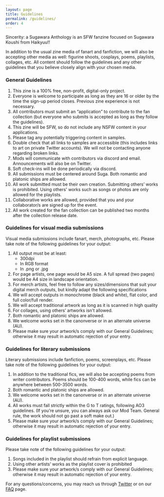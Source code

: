 ```yaml
---
layout: page
title: Guidelines
permalink: /guidelines/
order: 4
---
```

Sincerity: a Sugawara Anthology is an SFW fanzine focused on Sugawara Koushi from Haikyuu!! 

In addition to the usual zine media of fanart and fanfiction, we will also be accepting other media as well: figurine shoots, cosplays, poems, playlists, collages,  etc. All content should follow the guidelines and any other guidelines that you believe closely align with your chosen media. 

### General Guidelines

1. This zine is a 100% free, non-profit, digital-only project.
2. Everyone is welcome to participate as long as they are 16 or older by the time the sign-up period closes. Previous zine experience is not necessary.
3. All contributors must submit an “application” to contribute to the fan collection (but everyone who submits is accepted as long as they follow the guidelines).
4. This zine will be SFW, so do not include any NSFW content in your applications.
5. Please tag any potentially triggering content in samples.
6. Double check that all links to samples are accessible (this includes links to art on private Twitter accounts). We will not be contacting anyone regarding broken links.
7. Mods will communicate with contributors via discord and email. Announcements will also be on Twitter.
8. Soft check-ins will be done periodically via discord.
9. All submissions must be centered around Suga. Both romantic and platonic ships are allowed. 
10. All work submitted must be their own creation. Submitting others’ works is prohibited. Using others' works such as songs or photos are only allowed for the playlists.
11. Collaborative works are allowed, provided that you and your collaborator/s are signed up for the event.
12. All work created for the fan collection can be published two months after the collection release date.


### Guidelines for visual media submissions
Visual media submissions include fanart, merch, photographs, etc. Please take note of the following guidelines for your output:

1. All output must be at least:
    - 300dpi
    - In RGB format
    - In .png or .jpg
2. For page artists, one page would be A5 size. A full spread (two pages) would be A4 size in landscape orientation. 
3. For merch artists, feel free to follow any sizes/dimensions that suit your digital merch outputs, but kindly adapt the following specifications
4. We will accept outputs in monochrome (black and white), flat color, and full color/full render.
5. We will accept traditional artwork as long as it is scanned in high quality
6. For collages, using others’ artworks isn't allowed.
7. Both romantic and platonic ships are allowed.
6. We welcome works set in the canonverse or in an alternate universe (AU).
6. Please make sure your artwork/s comply with our General Guidelines; otherwise it may result in automatic rejection of your entry.

### Guidelines for literary submissions
Literary submissions include fanfiction, poems, screenplays, etc. Please take note of the following guidelines for your output:

1. In addition to the traditional fics, we will also be accepting poems from writer contributors. Poems should be 100-400 words, while fics can be anywhere between 500-3500 words.
2. Both romantic and platonic ships are allowed.
3. We welcome works set in the canonverse or in an alternate universe (AU).
4. All works must fall strictly within the G to T ratings, following AO3 guidelines. (If you’re unsure, you can always ask our Mod Team. General rule, the work should not go past a soft make out.)
5. Please make sure your artwork/s comply with our General Guidelines; otherwise it may result in automatic rejection of your entry.

### Guidelines for playlist submissions

Please take note of the following guidelines for your output:
1. Songs included in the playlist should refrain from explicit language.
2. Using other artists’ works as the playlist cover is prohibited
3. Please make sure your artwork/s comply with our General Guidelines; otherwise it may result in automatic rejection of your entry.

For any questions/concerns, you may reach us through [Twitter](http://twitter.com/sugawarazine) or on our [FAQ](/questions) page.

